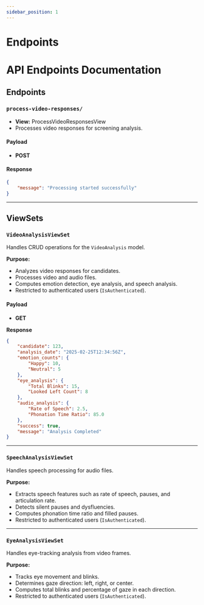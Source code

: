 ```yaml
---
sidebar_position: 1
---
```


# Endpoints

# API Endpoints Documentation

## Endpoints

### `process-video-responses/`
- **View:** ProcessVideoResponsesView
- Processes video responses for screening analysis.

#### **Payload**
- **POST**

#### **Response**
```json
{
    "message": "Processing started successfully"
}
```

---

## ViewSets

### `VideoAnalysisViewSet`
Handles CRUD operations for the `VideoAnalysis` model.

**Purpose:**
- Analyzes video responses for candidates.
- Processes video and audio files.
- Computes emotion detection, eye analysis, and speech analysis.
- Restricted to authenticated users (`IsAuthenticated`).

#### **Payload**
- **GET**

**Response**
```json
{
    "candidate": 123,
    "analysis_date": "2025-02-25T12:34:56Z",
    "emotion_counts": {
        "Happy": 10,
        "Neutral": 5
    },
    "eye_analysis": {
        "Total Blinks": 15,
        "Looked Left Count": 8
    },
    "audio_analysis": {
        "Rate of Speech": 2.5,
        "Phonation Time Ratio": 85.0
    },
    "success": true,
    "message": "Analysis Completed"
}
```

---

### `SpeechAnalysisViewSet`
Handles speech processing for audio files.

 **Purpose:**
- Extracts speech features such as rate of speech, pauses, and articulation rate.
- Detects silent pauses and dysfluencies.
- Computes phonation time ratio and filled pauses.
- Restricted to authenticated users (`IsAuthenticated`).

---

### `EyeAnalysisViewSet`
Handles eye-tracking analysis from video frames.

**Purpose:**
- Tracks eye movement and blinks.
- Determines gaze direction: left, right, or center.
- Computes total blinks and percentage of gaze in each direction.
- Restricted to authenticated users (`IsAuthenticated`).

